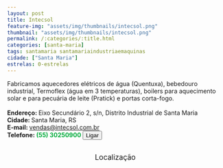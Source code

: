 ```yaml
---
layout: post
title: Intecsol
feature-img: "assets/img/thumbnails/intecsol.png"
thumbnail: "assets/img/thumbnails/intecsol.png"
permalink: /:categories/:title.html
categories: [santa-maria]
tags: santamaria santamariaindustriaemaquinas
cidade: ["Santa Maria"]
estrelas: 0-estrelas
---
```

Fabricamos aquecedores elétricos de água (Quentuxa), 
bebedouro industrial, Termoflex (água em 3 temperaturas), boilers para 
aquecimento solar e para pecuária de leite (Pratick) e portas 
corta-fogo.<!-- more --><br />
 <br/>
<b>Endereço: </b>Eixo Secundário 2, s/n, Distrito Industrial de Santa Maria<br />
<b>Cidade: </b>Santa Maria, RS<br />
<b>E-mail: </b>vendas@intecsol.com.br <br />
<b>Telefone: <span style="color: #00ab3a;">(55) 30250900</span> <a href="tel:5530250900"><button class="ligar">Ligar</button></a></b><br />
<br />
<style>
      #map {
        height: 400px;
        width: 100%;
       }
    </style>

<div style="font-size: larger; text-align: center;">
Localização</div>
<div id="map">
<script>
      function initMap() {
        var uluru = {lat: -29.687532, lng: -53.873173};
        var map = new google.maps.Map(document.getElementById('map'), {
          zoom: 17,
          center: uluru
        });
        var marker = new google.maps.Marker({
          position: uluru,
          map: map
        });
      }
    </script>
    <script async="" defer="" src="https://maps.googleapis.com/maps/api/js?key=AIzaSyBnzAZHXcLn5tKVEurubbL8vjqpRLda7dc&callback=initMap">
    </script>
</div>
